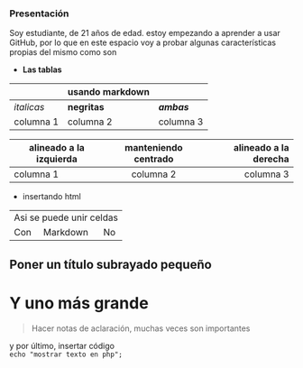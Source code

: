 ### Presentación

Soy estudiante, de 21 años de edad. estoy empezando a aprender a usar GitHub, por lo que en este espacio voy a probar algunas características propias del mismo como son

* **Las tablas**

||usando markdown||
------|----------|-------
| *italicas* | **negritas** | **_ambas_** |
|columna 1|columna 2|columna 3|


|alineado a la izquierda|manteniendo centrado|alineado a la derecha|
------------|:----------:|--------------:
columna 1|columna 2|columna 3

* insertando html
	
<table>
	<tr>
    <td colspan="3">Asi se puede unir celdas</td>
  </tr>
  <tr>
    <td>Con</td>
    <td>Markdown</td>
    <td>No</td>
  </tr>
</table>


Poner un título subrayado pequeño
---
Y uno más grande
====
>Hacer notas de aclaración, muchas veces son importantes

y por último, insertar código <br>
``echo "mostrar texto en php";``
